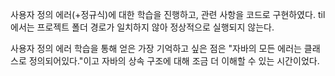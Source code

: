 사용자 정의 에러(+정규식)에 대한 학습을 진행하고, 
관련 사항을 코드로 구현하였다. 
til에서는 프로젝트 폴더 경로가 일치하지 않아 정상적으로 실행되지 않는다.

사용자 정의 에러 학습을 통해 얻은 가장 기억하고 싶은 점은
"자바의 모든 에러는 클래스로 정의되어있다."이고
자바의 상속 구조에 대해 조금 더 이해할 수 있는 시간이었다.